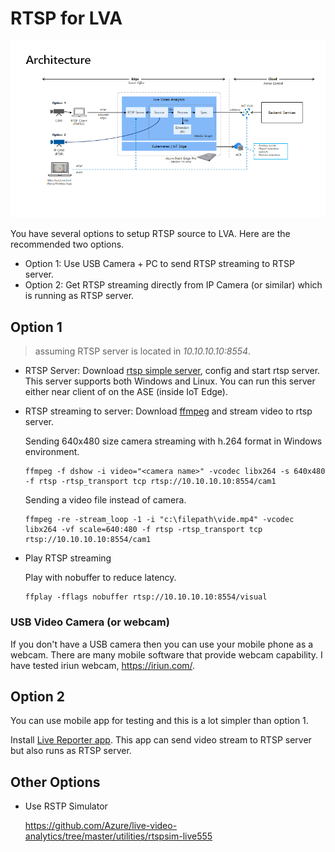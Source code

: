 # RTSP for LVA

![lva architecture](../../lva-architecture.png)

You have several options to setup RTSP source to LVA. Here are the recommended two options.

- Option 1: Use USB Camera + PC to send RTSP streaming to RTSP server.
- Option 2: Get RTSP streaming directly from IP Camera (or similar) which is running as RTSP server.

## Option 1

> assuming RTSP server is located in _10.10.10.10:8554_.

- RTSP Server:
    Download [rtsp simple server](https://github.com/aler9/rtsp-simple-server), config and start rtsp server.
    This server supports both Windows and Linux. You can run this server either near client of on the ASE (inside IoT Edge).

- RTSP streaming to server:
    Download [ffmpeg](https://ffmpeg.org/download.html) and stream video to rtsp server.

    Sending 640x480 size camera streaming with h.264 format in Windows environment.
    ```
    ffmpeg -f dshow -i video="<camera name>" -vcodec libx264 -s 640x480 -f rtsp -rtsp_transport tcp rtsp://10.10.10.10:8554/cam1
    ```

    Sending a video file instead of camera.
    ```
    ffmpeg -re -stream_loop -1 -i "c:\filepath\vide.mp4" -vcodec libx264 -vf scale=640:480 -f rtsp -rtsp_transport tcp rtsp://10.10.10.10:8554/cam1
    ```

- Play RTSP streaming

    Play with nobuffer to reduce latency.
    ```
    ffplay -fflags nobuffer rtsp://10.10.10.10:8554/visual
    ```

### USB Video Camera (or webcam)

If you don't have a USB camera then you can use your mobile phone as a webcam. There are many mobile software that provide webcam capability. I have tested iriun webcam, https://iriun.com/.

## Option 2

You can use mobile app for testing and this is a lot simpler than option 1.

Install [Live Reporter app](https://apps.apple.com/us/app/live-reporter-live-camera/id996017825). This app can send video stream to RTSP server but also runs as RTSP server.


## Other Options

- Use RSTP Simulator

    https://github.com/Azure/live-video-analytics/tree/master/utilities/rtspsim-live555

